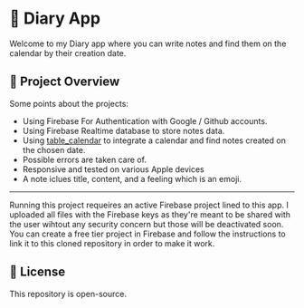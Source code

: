 # 📔 Diary App

Welcome to my Diary app where you can write notes and find them on the calendar by their creation date.


## 📌 Project Overview

Some points about the projects:

* Using Firebase For Authentication with Google / Github accounts.
* Using Firebase Realtime database to store notes data.
* Using [table_calendar](https://pub.dev/packages/table_calendar) to integrate a calendar and find notes created on the chosen date.
* Possible errors are taken care of.
* Responsive and tested on various Apple devices 
* A note iclues title, content, and a feeling which is an emoji.

---

Running this project requeires an active Firebase project lined to this app. I uploaded all files with the Firebase keys as they're meant to be shared with the user wihtout any security concern but those will be deactivated soon. You can create a free tier project in Firebase and follow the instructions to link it to this cloned repository in order to make it work.

## 📜 License
This repository is open-source.
